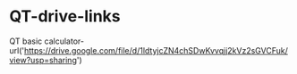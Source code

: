 # QT-drive-links
QT
basic calculator- url('https://drive.google.com/file/d/1ldtyjcZN4chSDwKvvqjj2kVz2sGVCFuk/view?usp=sharing')
